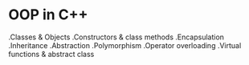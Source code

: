 # OOP in C++
.Classes & Objects
.Constructors & class methods
.Encapsulation
.Inheritance
.Abstraction
.Polymorphism
.Operator overloading
.Virtual functions & abstract class
